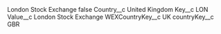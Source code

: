 <?xml version="1.0" encoding="UTF-8"?>
<CustomMetadata xmlns="http://soap.sforce.com/2006/04/metadata" xmlns:xsi="http://www.w3.org/2001/XMLSchema-instance" xmlns:xsd="http://www.w3.org/2001/XMLSchema">
    <label>London Stock Exchange</label>
    <protected>false</protected>
    <values>
        <field>Country__c</field>
        <value xsi:type="xsd:string">United Kingdom</value>
    </values>
    <values>
        <field>Key__c</field>
        <value xsi:type="xsd:string">LON</value>
    </values>
    <values>
        <field>Value__c</field>
        <value xsi:type="xsd:string">London Stock Exchange</value>
    </values>
    <values>
        <field>WEXCountryKey__c</field>
        <value xsi:type="xsd:string">UK</value>
    </values>
    <values>
        <field>countryKey__c</field>
        <value xsi:type="xsd:string">GBR</value>
    </values>
</CustomMetadata>
